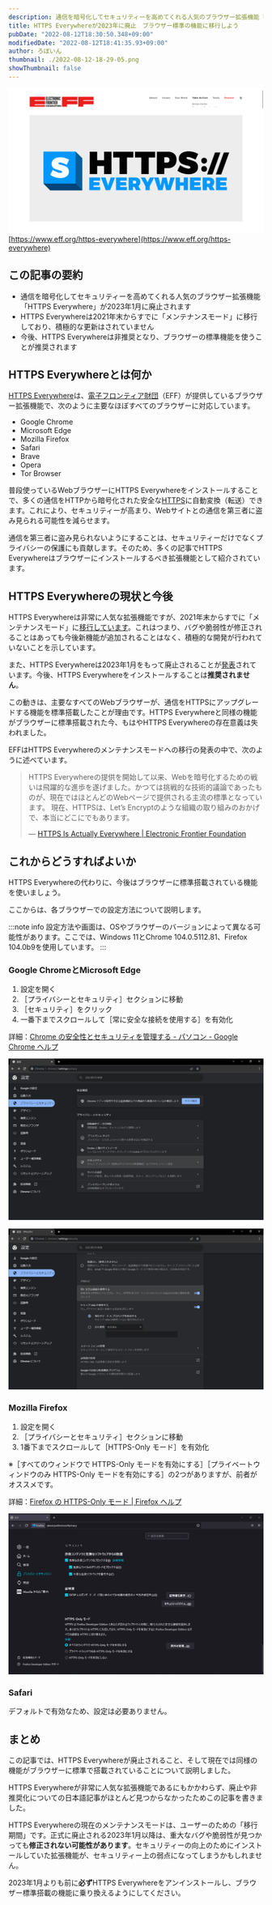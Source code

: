 ```yaml
---
description: 通信を暗号化してセキュリティーを高めてくれる人気のブラウザー拡張機能「HTTPS Everywhere」が2023年1月に廃止されます。現在はメンテナンスモードに移行しており、廃止までにブラウザー標準搭載の機能に移行することが推奨されます。
title: HTTPS Everywhereが2023年に廃止　ブラウザー標準の機能に移行しよう
pubDate: "2022-08-12T18:30:50.348+09:00"
modifiedDate: "2022-08-12T18:41:35.93+09:00"
author: ろぼいん
thumbnail: ./2022-08-12-18-29-05.png
showThumbnail: false
---
```


![HTTPS Everywhereの公式サイトのスクリーンショット](./2022-08-12-18-29-05.png)
[https://www.eff.org/https-everywhere](https://www.eff.org/https-everywhere)

## この記事の要約

- 通信を暗号化してセキュリティーを高めてくれる人気のブラウザー拡張機能「HTTPS Everywhere」が2023年1月に廃止されます
- HTTPS Everywhereは2021年末からすでに「メンテナンスモード」に移行しており、積極的な更新はされていません
- 今後、HTTPS Everywhereは非推奨となり、ブラウザーの標準機能を使うことが推奨されます

## HTTPS Everywhereとは何か

[HTTPS Everywhere](https://www.eff.org/https-everywhere)は、[電子フロンティア財団](https://www.eff.org/)（EFF）が提供しているブラウザー拡張機能で、次のように主要なほぼすべてのブラウザーに対応しています。

- Google Chrome
- Microsoft Edge
- Mozilla Firefox
- Safari
- Brave
- Opera
- Tor Browser

普段使っているWebブラウザーにHTTPS Everywhereをインストールすることで、多くの通信をHTTPから暗号化された安全な[HTTPS](https://developer.mozilla.org/ja/docs/Glossary/https)に自動変換（転送）できます。これにより、セキュリティーが高まり、Webサイトとの通信を第三者に盗み見られる可能性を減らせます。

通信を第三者に盗み見られないようにすることは、セキュリティーだけでなくプライバシーの保護にも貢献します。そのため、多くの記事でHTTPS Everywhereはブラウザーにインストールするべき拡張機能として紹介されています。

## HTTPS Everywhereの現状と今後

HTTPS Everywhereは非常に人気な拡張機能ですが、2021年末からすでに「メンテナンスモード」に[移行しています](https://www.eff.org/deeplinks/2021/09/https-actually-everywhere)。これはつまり、バグや脆弱性が修正されることはあっても今後新機能が追加されることはなく、積極的な開発が行われていないことを示しています。

また、HTTPS Everywhereは2023年1月をもって廃止されることが[発表](https://www.eff.org/ja/https-everywhere/set-https-default-your-browser#:~:text=HTTPS%20Everywhere%20will%20sunset%20in%20January%202023)されています。今後、HTTPS Everywhereをインストールすることは**推奨されません**。

この動きは、主要なすべてのWebブラウザーが、通信をHTTPSにアップグレードする機能を標準搭載したことが理由です。HTTPS Everywhereと同様の機能がブラウザーに標準搭載された今、もはやHTTPS Everywhereの存在意義は失われました。

EFFはHTTPS Everywhereのメンテナンスモードへの移行の発表の中で、次のように述べています。

> HTTPS Everywhereの提供を開始して以来、Webを暗号化するための戦いは飛躍的な進歩を遂げました。かつては挑戦的な技術的議論であったものが、現在ではほとんどのWebページで提供される主流の標準となっています。 現在、HTTPSは、Let’s Encryptのような組織の取り組みのおかげで、本当にどこにでもあります。
>
> — [HTTPS Is Actually Everywhere | Electronic Frontier Foundation](https://www.eff.org/deeplinks/2021/09/https-actually-everywhere)

## これからどうすればよいか

HTTPS Everywhereの代わりに、今後はブラウザーに標準搭載されている機能を使いましょう。

ここからは、各ブラウザーでの設定方法について説明します。

:::note info
設定方法や画面は、OSやブラウザーのバージョンによって異なる可能性があります。ここでは、Windows 11とChrome 104.0.5112.81、Firefox 104.0b9を使用しています。
:::

### Google ChromeとMicrosoft Edge

1. 設定を開く
2. ［プライバシーとセキュリティ］セクションに移動
3. ［セキュリティ］をクリック
4. 一番下までスクロールして［常に安全な接続を使用する］を有効化

詳細：[Chrome の安全性とセキュリティを管理する - パソコン - Google Chrome ヘルプ](https://support.google.com/chrome/answer/10468685?hl=ja&co=GENIE.Platform%3DDesktop)

![Chromeのスクリーンショット1](./2022-08-12-17-28-42.png)

![Chromeのスクリーンショット2](./2022-08-12-17-27-03.png)

### Mozilla Firefox

1. 設定を開く
2. ［プライバシーとセキュリティ］セクションに移動
3. 1番下までスクロールして［HTTPS-Only モード］を有効化

※［すべてのウィンドウで HTTPS-Only モードを有効にする］［プライベートウィンドウのみ HTTPS-Only モードを有効にする］の2つがありますが、前者がオススメです。

詳細：[Firefox の HTTPS-Only モード | Firefox ヘルプ](https://support.mozilla.org/ja/kb/https-only-prefs)

![Firefoxのスクリーンショット](./2022-08-12-17-19-55.png)

### Safari

デフォルトで有効なため、設定は必要ありません。

## まとめ

この記事では、HTTPS Everywhereが廃止されること、そして現在では同様の機能がブラウザーに標準で搭載されていることについて説明しました。

HTTPS Everywhereが非常に人気な拡張機能であるにもかかわらず、廃止や非推奨化についての日本語記事がほとんど見つからなかったためこの記事を書きました。

HTTPS Everywhereの現在のメンテナンスモードは、ユーザーのための「移行期間」です。正式に廃止される2023年1月以降は、重大なバグや脆弱性が見つかっても**修正されない可能性があります**。セキュリティーの向上のためにインストールしていた拡張機能が、セキュリティー上の弱点になってしまうかもしれません。

2023年1月よりも前に**必ず**HTTPS Everywhereをアンインストールし、ブラウザー標準搭載の機能に乗り換えるようにしてください。

